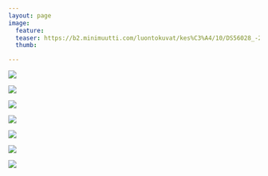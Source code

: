 ```yaml
---
layout: page
image:
  feature:
  teaser: https://b2.minimuutti.com/luontokuvat/kes%C3%A4/10/DS56028_-245px.jpg
  thumb:

---
```


![](https://b2.minimuutti.com/luontokuvat/kes%C3%A4/10/DS56228-800px.jpg)

![](https://b2.minimuutti.com/luontokuvat/kes%C3%A4/10/DS56657-800px.jpg)

![](https://b2.minimuutti.com/luontokuvat/kes%C3%A4/10/DS56686-800px.jpg)

![](https://b2.minimuutti.com/luontokuvat/kes%C3%A4/10/DS56699-800px.jpg)

![](https://b2.minimuutti.com/luontokuvat/kes%C3%A4/10/DS56028-800px.jpg)

![](https://b2.minimuutti.com/luontokuvat/kes%C3%A4/10/DS56031-800px.jpg)

![](https://b2.minimuutti.com/luontokuvat/kes%C3%A4/10/DS56028_1-800px.jpg)
